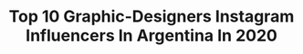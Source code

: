 ---
title: Top 10 Graphic-Designers Instagram Influencers In Argentina In 2020
description: >-
  Find top graphic-designers Instagram influencers in Argentina in 2020. Most popular hashtags: #tbt #procreate #shooting #actor.
platform: Instagram
profiles:
  - username: "matiasarietto"
    fullname: >-
      M A T I A S   A R I E T T O
    location: "Argentina"
    followers: 43025
    engagement: 227
    commentsToLikes: 0.054855
    id: ck0vvj6ytpdnb0i19wicgli6i
    verified: false
    hashtags: "#dia15, #dia21, #quarantinelife, #quedateencasa"
  - username: "csbotti"
    fullname: >-
      Camila Sol Botti
    location: "Argentina"
    followers: 28784
    engagement: 487
    commentsToLikes: 0.082893
    id: ck8sw0s01deo40j786ow7idy1
    verified: false
    hashtags: "#retouch, #outfit, #summer, #ph"
  - username: "ale.gaspari"
    fullname: >-
      Ale Gaspari
    location: "Argentina"
    followers: 10368
    engagement: 718
    commentsToLikes: 0.012260
    id: ck5q30odoiog10i11tzxfdb6u
    verified: false
    hashtags: "#tbt, #fdd, #serloquequeremosser, #tbt"
  - username: "fachymarin"
    fullname: >-
      Francisco Marin
    location: "Argentina"
    followers: 5637
    engagement: 1645
    commentsToLikes: 0.038051
    id: ck0u89dra6uhg0i1933pongl7
    verified: false
    hashtags: "#zonestreet, #nightwalkermagazine, #25bluehours, #thoughtcatalog"
  - username: "flordepampi"
    fullname: >-
      ↠ Flor de Pampi
    location: "Argentina"
    followers: 18393
    engagement: 773
    commentsToLikes: 0.048270
    id: ck5pwwqggozdg0i11pd4f7hau
    verified: false
    hashtags: "#pride, #pridemonth2019, #coronart, #coronado"
  - username: "sandrakruczynski"
    fullname: >-
      🍂 𝐒𝐚𝐧𝐝𝐫𝐚 𝐊𝐫𝐮𝐜𝐳𝐲𝐧𝐬𝐤𝐢 🍂
    location: "Argentina"
    followers: 6442
    engagement: 786
    commentsToLikes: 0.016358
    id: ck13cztkt2yj20i19x6cnq32b
    verified: false
    hashtags: ""
  - username: "anajugob"
    fullname: >-
      Ana Julia Gobbi
    location: "Argentina"
    followers: 15702
    engagement: 1654
    commentsToLikes: 0.052157
    id: ck8tb6niluieb0j78vrjrf9zn
    verified: false
    hashtags: "#quedateencasa, #stayathome"
  - username: "sanxtypo"
    fullname: >-
      Santiago Colombo
    location: "Argentina"
    followers: 30688
    engagement: 744
    commentsToLikes: 0.021752
    id: ck0w527ss1jo00i193ff0gx81
    verified: false
    hashtags: "#weekend, #faster, #quality, #ipadpro"
  - username: "lodexavi"
    fullname: >-
      Xavi Aldea
    location: "Argentina"
    followers: 3208
    engagement: 1109
    commentsToLikes: 0.080160
    id: ck5zzv90achad0i146xy6d4t4
    verified: false
    hashtags: "#ripped, #muscles, #exercise, #modellife"
  - username: "aleksovana"
    fullname: >-
      ana
    location: "Argentina"
    followers: 80475
    engagement: 757
    commentsToLikes: 0.009277
    id: ck0ttz1b54xwl0i19saekal2s
    verified: false
    hashtags: "#digitalillustrations, #artistsoninstagram, #ipaddrawing, #onepiece"
---